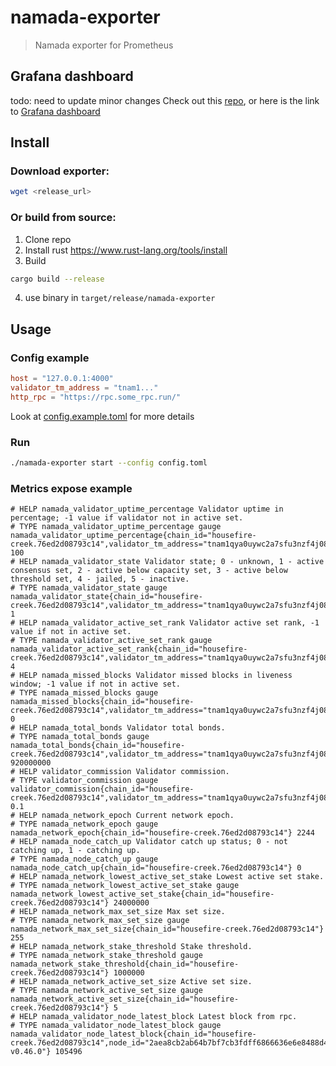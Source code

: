 # namada-exporter
> Namada exporter for Prometheus

## Grafana dashboard
todo: need to update minor changes
Check out this [repo](https://github.com/MELLIFERA-Labs/namada-exporter-validator-dashboard), or here is the link to [Grafana dashboard](https://grafana.com/grafana/dashboards/20550-namada-validators/)

## Install

### Download exporter:
```bash 
wget <release_url>
```
### Or build from source:
1. Clone repo 
2. Install rust https://www.rust-lang.org/tools/install
3. Build 
```bash 
cargo build --release 
```
4. use binary in `target/release/namada-exporter`

## Usage
### Config example

```toml
host = "127.0.0.1:4000"
validator_tm_address = "tnam1..."
http_rpc = "https://rpc.some_rpc.run/"
```
Look at [config.example.toml](config.example.toml) for more details
### Run

```bash
./namada-exporter start --config config.toml
```
### Metrics expose example
```
# HELP namada_validator_uptime_percentage Validator uptime in percentage; -1 value if validator not in active set.
# TYPE namada_validator_uptime_percentage gauge
namada_validator_uptime_percentage{chain_id="housefire-creek.76ed2d08793c14",validator_tm_address="tnam1qya0uywc2a7sfu3nzf4j0805xzfcznaehg2y7vvl",validator_hash_address="3881A38383269D7964110A8BF412ED0D83ADD6F4"} 100
# HELP namada_validator_state Validator state; 0 - unknown, 1 - active consensus set, 2 - active below capacity set, 3 - active below threshold set, 4 - jailed, 5 - inactive.
# TYPE namada_validator_state gauge
namada_validator_state{chain_id="housefire-creek.76ed2d08793c14",validator_tm_address="tnam1qya0uywc2a7sfu3nzf4j0805xzfcznaehg2y7vvl",validator_hash_address="3881A38383269D7964110A8BF412ED0D83ADD6F4"} 1
# HELP namada_validator_active_set_rank Validator active set rank, -1 value if not in active set.
# TYPE namada_validator_active_set_rank gauge
namada_validator_active_set_rank{chain_id="housefire-creek.76ed2d08793c14",validator_tm_address="tnam1qya0uywc2a7sfu3nzf4j0805xzfcznaehg2y7vvl",validator_hash_address="3881A38383269D7964110A8BF412ED0D83ADD6F4"} 4
# HELP namada_missed_blocks Validator missed blocks in liveness window; -1 value if not in active set.
# TYPE namada_missed_blocks gauge
namada_missed_blocks{chain_id="housefire-creek.76ed2d08793c14",validator_tm_address="tnam1qya0uywc2a7sfu3nzf4j0805xzfcznaehg2y7vvl",validator_hash_address="3881A38383269D7964110A8BF412ED0D83ADD6F4"} 0
# HELP namada_total_bonds Validator total bonds.
# TYPE namada_total_bonds gauge
namada_total_bonds{chain_id="housefire-creek.76ed2d08793c14",validator_tm_address="tnam1qya0uywc2a7sfu3nzf4j0805xzfcznaehg2y7vvl",validator_hash_address="3881A38383269D7964110A8BF412ED0D83ADD6F4"} 920000000
# HELP validator_commission Validator commission.
# TYPE validator_commission gauge
validator_commission{chain_id="housefire-creek.76ed2d08793c14",validator_tm_address="tnam1qya0uywc2a7sfu3nzf4j0805xzfcznaehg2y7vvl",validator_hash_address="3881A38383269D7964110A8BF412ED0D83ADD6F4"} 0.1
# HELP namada_network_epoch Current network epoch.
# TYPE namada_network_epoch gauge
namada_network_epoch{chain_id="housefire-creek.76ed2d08793c14"} 2244
# HELP namada_node_catch_up Validator catch up status; 0 - not catching up, 1 - catching up.
# TYPE namada_node_catch_up gauge
namada_node_catch_up{chain_id="housefire-creek.76ed2d08793c14"} 0
# HELP namada_network_lowest_active_set_stake Lowest active set stake.
# TYPE namada_network_lowest_active_set_stake gauge
namada_network_lowest_active_set_stake{chain_id="housefire-creek.76ed2d08793c14"} 24000000
# HELP namada_network_max_set_size Max set size.
# TYPE namada_network_max_set_size gauge
namada_network_max_set_size{chain_id="housefire-creek.76ed2d08793c14"} 255
# HELP namada_network_stake_threshold Stake threshold.
# TYPE namada_network_stake_threshold gauge
namada_network_stake_threshold{chain_id="housefire-creek.76ed2d08793c14"} 1000000
# HELP namada_network_active_set_size Active set size.
# TYPE namada_network_active_set_size gauge
namada_network_active_set_size{chain_id="housefire-creek.76ed2d08793c14"} 5
# HELP namada_validator_node_latest_block Latest block from rpc.
# TYPE namada_validator_node_latest_block gauge
namada_validator_node_latest_block{chain_id="housefire-creek.76ed2d08793c14",node_id="2aea8cb2ab64b7bf7cb3fdff6866636e6e8488d4",moniker="technodrome-v0.46.0"} 105496

```
